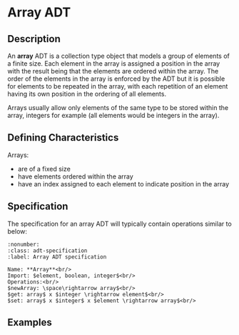 # Array ADT

## Description
An **array** ADT is a collection type object that models a group of elements of a finite size. Each element in the array is assigned a position in the array with the result being that the elements are ordered within the array. The order of the elements in the array is enforced by the ADT but it is possible for elements to be repeated in the array, with each repetition of an element having its own position in the ordering of all elements.

Arrays usually allow only elements of the same type to be stored within the array, integers for example (all elements would be integers in the array).

## Defining Characteristics
Arrays:
- are of a fixed size
- have elements ordered within the array
- have an index assigned to each element to indicate position in the array


## Specification

The specification for an array ADT will typically contain operations similar to below:

```{prf:definition}
:nonumber:
:class: adt-specification
:label: Array ADT specification

Name: **Array**<br/>
Import: $element, boolean, integer$<br/>
Operations:<br/>
$newArray: \space\rightarrow array$<br/>
$get: array$ x $integer \rightarrow element$<br/>
$set: array$ x $integer$ x $element \rightarrow array$<br/>

```



## Examples